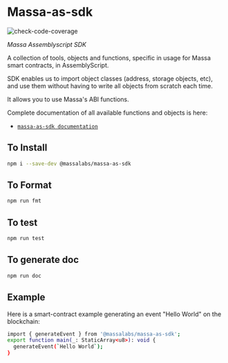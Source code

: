 # Massa-as-sdk
![check-code-coverage](https://img.shields.io/badge/coverage-70%25-orange)



_Massa Assemblyscript SDK_

A collection of tools, objects and functions, specific in usage for Massa smart contracts, in AssemblyScript.

SDK enables us to import object classes (address, storage objects, etc), and use them without having to write all objects from scratch each time.

It allows you to use Massa's ABI functions.

Complete documentation of all available functions and objects is here:

- [`massa-as-sdk documentation`](https://as-sdk.docs.massa.net)

## To Install

```sh
npm i --save-dev @massalabs/massa-as-sdk
```

## To Format

```sh
npm run fmt
```

## To test

```sh
npm run test
```

## To generate doc

```sh
npm run doc
```

## Example

Here is a smart-contract example generating an event "Hello World" on the blockchain:

```sh
import { generateEvent } from '@massalabs/massa-as-sdk';
export function main(_: StaticArray<u8>): void {
  generateEvent(`Hello World`);
}
```
